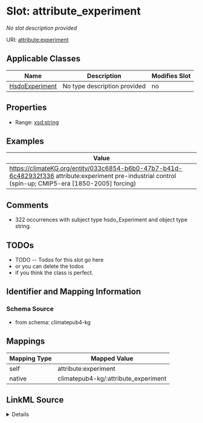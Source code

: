 

# Slot: attribute_experiment


_No slot description provided_





URI: [attribute:experiment](http://attribute.org/experiment)



<!-- no inheritance hierarchy -->





## Applicable Classes

| Name | Description | Modifies Slot |
| --- | --- | --- |
| [HsdoExperiment](../classes/HsdoExperiment.md) | No type description provided |  no  |







## Properties

* Range: [xsd:string](xsd:string)






## Examples

| Value |
| --- |
| https://climateKG.org/entity/033c6854-b6b0-47b7-b41d-6c482932f336 attribute:experiment pre-industrial control (spin-up; CMIP5-era [1850-2005] forcing) |

## Comments

* 322 occurrences with subject type hsdo_Experiment and object type string.

## TODOs

* TODO -- Todos for this slot go here
* or you can delete the todos
* if you think the class is perfect.

## Identifier and Mapping Information







### Schema Source


* from schema: climatepub4-kg




## Mappings

| Mapping Type | Mapped Value |
| ---  | ---  |
| self | attribute:experiment |
| native | climatepub4-kg/:attribute_experiment |




## LinkML Source

<details>
```yaml
name: attribute_experiment
description: No slot description provided
todos:
- TODO -- Todos for this slot go here
- or you can delete the todos
- if you think the class is perfect.
comments:
- 322 occurrences with subject type hsdo_Experiment and object type string.
examples:
- value: https://climateKG.org/entity/033c6854-b6b0-47b7-b41d-6c482932f336 attribute:experiment
    pre-industrial control (spin-up; CMIP5-era [1850-2005] forcing)
from_schema: climatepub4-kg
rank: 1000
slot_uri: attribute:experiment
alias: attribute_experiment
domain_of:
- hsdo_Experiment
range: string

```
</details>